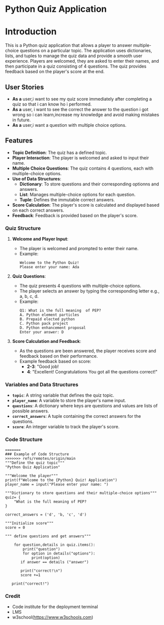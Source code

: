 
# Python Quiz Application

# Introduction
This is a Python quiz application that allows a player to answer multiple-choice questions on a particular topic. The application uses dictionaries, lists, and tuples to manage the quiz data and provide a smooth user experience. Players are welcomed, they are asked to enter their names, and then participate in a quiz consisting of 4 questions. The quiz provides feedback based on the player's score at the end.

## User Stories

- **As a** user,i want to see my quiz score immediately after completing a quiz so that i can know ho i performed.
- **As a** user, i want to see the correct the answer to the question i got wrong so i can learn,increase my knowledge and avoid making mistakes in future.
- **As a** user,i want a question with multiple choice options.


## Features

- **Topic Definition**: The quiz has a defined topic.
- **Player Interaction**: The player is welcomed and asked to input their name.
- **Multiple Choice Questions**: The quiz contains 4 questions, each with multiple-choice options.
- **Use of Data Structures**:
  - **Dictionary**: To store questions and their corresponding optionns and answers.
  - **List**:  Manages multiple-choice options for each question.
  - **Tuple**: Defines the immutable correct answers.
- **Score Calculation**: The player's score is calculated and displayed based on each correct answers.
- **Feedback**: Feedback is provided based on the player's score.
### Quiz Structure

1. **Welcome and Player Input**:
    - The player is welcomed and prompted to enter their name.
    - Example:
      ```
      Welcome to the Python Quiz!
      Please enter your name: Ada
      ```

2. **Quiz Questions**:
    - The quiz presents 4 questions with multiple-choice options.
    - The player selects an answer by typing the corresponding letter e.g., a, b, c, d.
    - Example:
      ```
      Q1: What is the full meaning  of PEP?
      A. Python element particles
      B. Prepaid elected python
      C. Python pack project
      D. Python enhancement proposal
      Enter your answer: D
      ```

3. **Score Calculation and Feedback**:
    - As the questions are been answered, the player receives  score and feedback based on their performance.
    - Example feedback based on score:
      - **2-3**: "Good job! 
      - **4**: "Excellent! Congratulations You got all the questions correct!"

### Variables and Data Structures

- **`topic`**: A string variable that defines the quiz topic.
- **`player_name`**: A variable to store the player's name input.
- **`questions`**: A dictionary where keys are questions and values are lists of possible answers.
- **`correct_answers`**: A tuple containing the correct answers for the questions.
- **`score`**: An integer variable to track the player's score.


### Code Structure
```
=======
### Example of Code Structure
>>>>>>> refs/remotes/origin/main
"""Define the quiz topic"""
"Python Quiz Application"

"""Welcome the player"""
print(f"Welcome to the {Python} Quiz! Application")
player_name = input("Please enter your name: ")

"""Dictionary to store questions and their multiple-choice options"""
quiz= {
    "What is the full meaning of PEP?
}

correct_answers = ('d', 'b, 'c', 'd')

"""Initialize score"""
score = 0

""" define questions and get answers"""

    for question,details in quiz.items():
        print("question")
        for option in details("options"):
            print(option)
       if answer == details ("answer")

       print("correct!\n")
       score +=1
```
       
       print("correct!")

###  Credit 

- Code institute for the deployment terminal
- LMS
- w3school(https://www.w3schools.com)

        